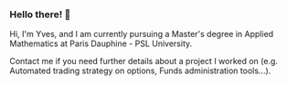### Hello there! 👋

Hi, I'm Yves, and I am currently pursuing a Master's degree in Applied Mathematics at Paris Dauphine - PSL University. 

Contact me if you need further details about a project I worked on (e.g. Automated trading strategy on options, Funds administration tools...). 

<!--
**yvesleconte/yvesleconte** is a ✨ _special_ ✨ repository because its `README.md` (this file) appears on your GitHub profile.

Here are some ideas to get you started:

- 🔭 I’m currently working on ...
- 🌱 I’m currently learning ...
- 👯 I’m looking to collaborate on ...
- 🤔 I’m looking for help with ...
- 💬 Ask me about ...
- 📫 How to reach me: ...
- 😄 Pronouns: ...
- ⚡ Fun fact: ...
-->
